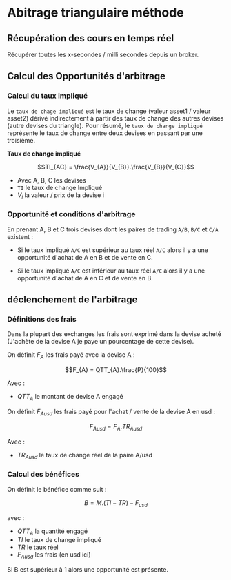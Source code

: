 # Abitrage triangulaire méthode 

## Récupération des cours en temps réel

Récupérer toutes les x-secondes / milli secondes depuis un broker. 

## Calcul des Opportunités d'arbitrage
### Calcul du taux impliqué

Le `taux de chage impliqué` est le taux de change (valeur asset1 / valeur asset2) dérivé indirectement à partir des taux de change des autres devises (autre devises du triangle). Pour résumé, le `taux de change impliqué` représente le taux de change entre deux devises en passant par une troisième. 

**Taux de change impliqué**

$$TI_{AC} = \frac{V_{A}}{V_{B}}.\frac{V_{B}}{V_{C}}$$

- Avec A, B, C les devises
- `TI` le taux de change Impliqué
- $V_{i}$ la valeur / prix de la devise i

### Opportunité et conditions d'arbitrage

En prenant A, B et C trois devises dont les paires de trading `A/B`, `B/C` et `C/A` existent :  

- Si le taux impliqué `A/C` est supérieur au taux réel `A/C` alors il y a une opportunité d'achat de A en B et de vente en C.

-  Si le taux impliqué `A/C` est inférieur au taux réel `A/C` alors il y a une opportunité d'achat de A en C et de vente en B.

## déclenchement de l'arbitrage
### Définitions des frais

Dans la plupart des exchanges les frais sont exprimé dans la devise acheté (J'achète de la devise A je paye un pourcentage de cette devise). 

On définit $F_{A}$ les frais payé avec la devise A : 

$$F_{A} = QTT_{A}.\frac{P}{100}$$

Avec : 

- $QTT_{A}$ le montant de devise A engagé

On définit $F_{Ausd}$ les frais payé pour l'achat / vente de la devise A en usd : 

$$F_{Ausd} = F_{A}.TR_{Ausd}$$

Avec : 

- $TR_{Ausd}$ le taux de change réel de la paire A/usd


### Calcul des bénéfices 

On définit le bénéfice comme suit : 

$$B = M.(TI-TR)-F_{usd} $$

avec : 

- $QTT_{A}$ la quantité engagé
- $TI$ le taux de change impliqué
- $TR$ le taux réel
- $F_{Ausd}$ les frais (en usd ici)

Si B est supérieur à 1 alors une opportunité est présente. 

